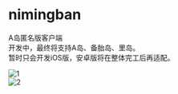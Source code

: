 # nimingban
A岛匿名版客户端  
开发中，最终将支持A岛、备胎岛、里岛。  
暂时只会开发iOS版，安卓版将在整体完工后再适配。  
  
![1](https://mimage.mfweb.top/blog/2019/01/WechatIMG2.png)   
![2](https://mimage.mfweb.top/blog/2019/01/WechatIMG3.png)   
